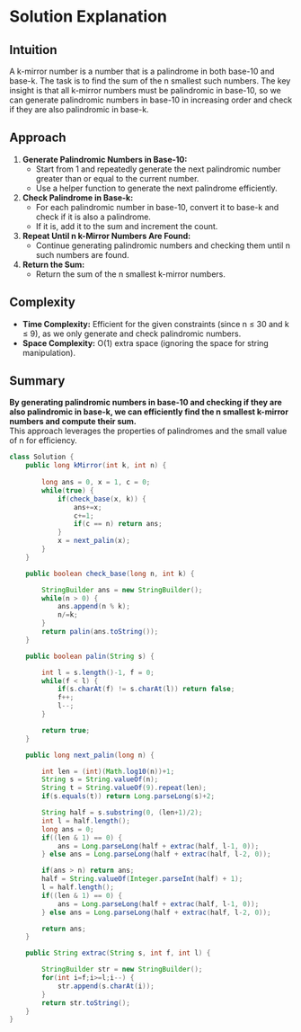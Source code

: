 # Solution Explanation

## Intuition
A k-mirror number is a number that is a palindrome in both base-10 and base-k. The task is to find the sum of the n smallest such numbers. The key insight is that all k-mirror numbers must be palindromic in base-10, so we can generate palindromic numbers in base-10 in increasing order and check if they are also palindromic in base-k.

## Approach
1. **Generate Palindromic Numbers in Base-10:**  
   - Start from 1 and repeatedly generate the next palindromic number greater than or equal to the current number.
   - Use a helper function to generate the next palindrome efficiently.
2. **Check Palindrome in Base-k:**  
   - For each palindromic number in base-10, convert it to base-k and check if it is also a palindrome.
   - If it is, add it to the sum and increment the count.
3. **Repeat Until n k-Mirror Numbers Are Found:**  
   - Continue generating palindromic numbers and checking them until n such numbers are found.
4. **Return the Sum:**  
   - Return the sum of the n smallest k-mirror numbers.

## Complexity
- **Time Complexity:** Efficient for the given constraints (since n ≤ 30 and k ≤ 9), as we only generate and check palindromic numbers.
- **Space Complexity:** O(1) extra space (ignoring the space for string manipulation).

## Summary
**By generating palindromic numbers in base-10 and checking if they are also palindromic in base-k, we can efficiently find the n smallest k-mirror numbers and compute their sum.**  
This approach leverages the properties of palindromes and the small value of n for efficiency.

```java
class Solution {
    public long kMirror(int k, int n) {
        
        long ans = 0, x = 1, c = 0;
        while(true) {
            if(check_base(x, k)) {
                ans+=x;
                c+=1;
                if(c == n) return ans;
            }
            x = next_palin(x);
        }
    }

    public boolean check_base(long n, int k) {

        StringBuilder ans = new StringBuilder();
        while(n > 0) {
            ans.append(n % k);
            n/=k;
        }
        return palin(ans.toString());
    }

    public boolean palin(String s) {

        int l = s.length()-1, f = 0;
        while(f < l) {
            if(s.charAt(f) != s.charAt(l)) return false;
            f++;
            l--;
        }

        return true;
    }

    public long next_palin(long n) {

        int len = (int)(Math.log10(n))+1;
        String s = String.valueOf(n);
        String t = String.valueOf(9).repeat(len);
        if(s.equals(t)) return Long.parseLong(s)+2;

        String half = s.substring(0, (len+1)/2);
        int l = half.length();
        long ans = 0;
        if((len & 1) == 0) {
            ans = Long.parseLong(half + extrac(half, l-1, 0));
        } else ans = Long.parseLong(half + extrac(half, l-2, 0));

        if(ans > n) return ans;
        half = String.valueOf(Integer.parseInt(half) + 1);
        l = half.length();
        if((len & 1) == 0) {
            ans = Long.parseLong(half + extrac(half, l-1, 0));
        } else ans = Long.parseLong(half + extrac(half, l-2, 0));

        return ans;
    }

    public String extrac(String s, int f, int l) {

        StringBuilder str = new StringBuilder();
        for(int i=f;i>=l;i--) {
            str.append(s.charAt(i));
        }
        return str.toString();
    }
}
